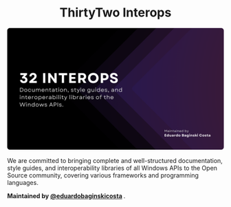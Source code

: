 <h1 align="center">ThirtyTwo Interops</h1>

<img src="./ThirtyTwo.png" alt="Social Media Image. It features a white header with the prominent text ‘ThirtyTwo Interops.’ Below that, in a light gray color, there’s a smaller description that reads ‘Documentation, style guides, and interoperability libraries of the Windows APIs.’ In the bottom right corner, there’s a minimalist logo accompanied by the auxiliary text ‘Powered by Eduardo Baginski Costa’ (creator of ThirtyTwo Interops), left-aligned." title="ThirtyTwo Interops - Social Media Banner"/>

<p align="left">
  We are committed to bringing complete and well-structured documentation, style guides, and interoperability libraries of all Windows APIs to the Open Source community, covering various frameworks and programming languages.
</p>

<p>
  <b>
    Maintained by <a href="https://github.com/eduardobaginskicosta" alt="Eduardo Baginski Costa profile">@eduardobaginskicosta</a>
  </b>.
</p>
